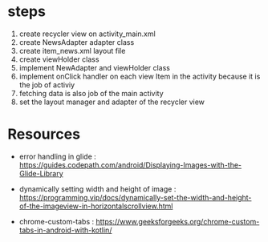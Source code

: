 # steps
1. create recycler view on  activity_main.xml
1. create NewsAdapter adapter class 
2. create item_news.xml layout file
3. create viewHolder class
4. implement NewAdapter and viewHolder class
5. implement onClick handler on each view Item in the activity because it is the job of activiy
6. fetching data is also job of the main activity
7. set the layout manager and adapter of the recycler view


# Resources
* error handling in glide : 
https://guides.codepath.com/android/Displaying-Images-with-the-Glide-Library

* dynamically setting width and height of image : 
https://programming.vip/docs/dynamically-set-the-width-and-height-of-the-imageview-in-horizontalscrollview.html

* chrome-custom-tabs : 
https://www.geeksforgeeks.org/chrome-custom-tabs-in-android-with-kotlin/